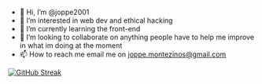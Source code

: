 - 👋 Hi, I’m @joppe2001
- 👀 I’m interested in web dev and ethical hacking
- 🌱 I’m currently learning the front-end 
- 💞️ I’m looking to collaborate on anything people have to help me improve in what im doing at the moment
- 📫 How to reach me email me on joppe.montezinos@gmail.com

[![GitHub Streak](http://github-readme-streak-stats.herokuapp.com?user=joppe2001&theme=navy-gear)](https://git.io/streak-stats)

